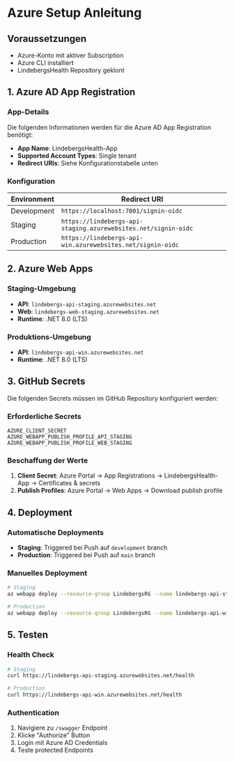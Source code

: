 # Azure Setup Anleitung

## Voraussetzungen
- Azure-Konto mit aktiver Subscription
- Azure CLI installiert
- LindebergsHealth Repository geklont

## 1. Azure AD App Registration

### App-Details
Die folgenden Informationen werden für die Azure AD App Registration benötigt:
- **App Name**: LindebergsHealth-App
- **Supported Account Types**: Single tenant
- **Redirect URIs**: Siehe Konfigurationstabelle unten

### Konfiguration
| Environment | Redirect URI |
|-------------|--------------|
| Development | `https://localhost:7001/signin-oidc` |
| Staging | `https://lindebergs-api-staging.azurewebsites.net/signin-oidc` |
| Production | `https://lindebergs-api-win.azurewebsites.net/signin-oidc` |

## 2. Azure Web Apps

### Staging-Umgebung
- **API**: `lindebergs-api-staging.azurewebsites.net`
- **Web**: `lindebergs-web-staging.azurewebsites.net`
- **Runtime**: .NET 8.0 (LTS)

### Produktions-Umgebung  
- **API**: `lindebergs-api-win.azurewebsites.net`
- **Runtime**: .NET 8.0 (LTS)

## 3. GitHub Secrets

Die folgenden Secrets müssen im GitHub Repository konfiguriert werden:

### Erforderliche Secrets
```
AZURE_CLIENT_SECRET
AZURE_WEBAPP_PUBLISH_PROFILE_API_STAGING
AZURE_WEBAPP_PUBLISH_PROFILE_WEB_STAGING
```

### Beschaffung der Werte
1. **Client Secret**: Azure Portal → App Registrations → LindebergsHealth-App → Certificates & secrets
2. **Publish Profiles**: Azure Portal → Web Apps → Download publish profile

## 4. Deployment

### Automatische Deployments
- **Staging**: Triggered bei Push auf `development` branch
- **Production**: Triggered bei Push auf `main` branch

### Manuelles Deployment
```bash
# Staging
az webapp deploy --resource-group LindebergsRG --name lindebergs-api-staging --src-path ./publish

# Production  
az webapp deploy --resource-group LindebergsRG --name lindebergs-api-win --src-path ./publish
```

## 5. Testen

### Health Check
```bash
# Staging
curl https://lindebergs-api-staging.azurewebsites.net/health

# Production
curl https://lindebergs-api-win.azurewebsites.net/health
```

### Authentication
1. Navigiere zu `/swagger` Endpoint
2. Klicke "Authorize" Button
3. Login mit Azure AD Credentials
4. Teste protected Endpoints 